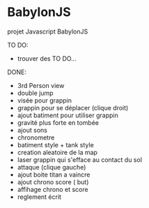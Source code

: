 # BabylonJS
projet Javascript BabylonJS

TO DO:
  - trouver des TO DO...
 
DONE:
  - 3rd Person view 
  - double jump
  - visée pour grappin
  - grappin pour se déplacer (clique droit)
  - ajout batiment pour utiliser grappin
  - gravité plus forte en tombée
  - ajout sons
  - chronometre
  - batiment style + tank style
  - creation aleatoire de la map
  - laser grappin qui s'efface au contact du sol
  - attaque (clique gauche)
  - ajout boite titan a vaincre
  - ajout chrono score ( but)
  - affihage chrono et score
  - reglement écrit
